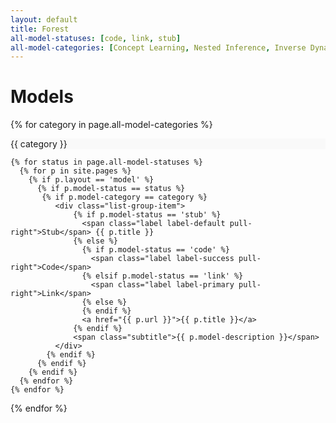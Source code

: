 ```yaml
---
layout: default
title: Forest
all-model-statuses: [code, link, stub]
all-model-categories: [Concept Learning, Nested Inference, Inverse Dynamics, Machine Learning, Undirected Constraints, Nonparametric Models, Miscellaneous]
---
```


<div class="page-header">
  <h1>Models<br /></h1>
</div>

{% for category in page.all-model-categories %}

<div class="list-group">

  <div class="list-group-item" style="background-color: #F9F9F9">
    {{ category }}
  </div>

    {% for status in page.all-model-statuses %}
      {% for p in site.pages %}        
        {% if p.layout == 'model' %}
          {% if p.model-status == status %}
           {% if p.model-category == category %}
              <div class="list-group-item">
                  {% if p.model-status == 'stub' %}
                    <span class="label label-default pull-right">Stub</span> {{ p.title }}
                  {% else %}
                    {% if p.model-status == 'code' %}
                      <span class="label label-success pull-right">Code</span>            
                    {% elsif p.model-status == 'link' %}
                      <span class="label label-primary pull-right">Link</span>
                    {% else %}
                    {% endif %}
                    <a href="{{ p.url }}">{{ p.title }}</a>          
                  {% endif %}
                  <span class="subtitle">{{ p.model-description }}</span>
              </div>
            {% endif %}
          {% endif %}
        {% endif %}
      {% endfor %}
    {% endfor %}

</div>

{% endfor %}
  

